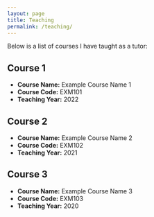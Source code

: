 ```yaml
---
layout: page
title: Teaching
permalink: /teaching/
---
```


Below is a list of courses I have taught as a tutor:

## Course 1
- **Course Name:** Example Course Name 1
- **Course Code:** EXM101
- **Teaching Year:** 2022

## Course 2
- **Course Name:** Example Course Name 2
- **Course Code:** EXM102
- **Teaching Year:** 2021

## Course 3
- **Course Name:** Example Course Name 3
- **Course Code:** EXM103
- **Teaching Year:** 2020

<!-- Add more courses as needed -->

